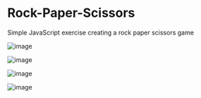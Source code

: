 # Rock-Paper-Scissors

Simple JavaScript exercise creating a rock paper scissors game

![image](https://github.com/Jazib-Khan/Rock-Paper-Scissors/assets/57762628/fd377594-2242-48bb-8af2-48c785ffef2e)


![image](https://github.com/Jazib-Khan/Rock-Paper-Scissors/assets/57762628/7f16d586-f9da-4f1c-8af7-f3c2dd4b4332)

![image](https://github.com/Jazib-Khan/Rock-Paper-Scissors/assets/57762628/deb6126c-a024-47a5-b494-a31a24f5ce24)

![image](https://github.com/Jazib-Khan/Rock-Paper-Scissors/assets/57762628/8c62f812-a139-4132-84c8-5ddc0af072db)


